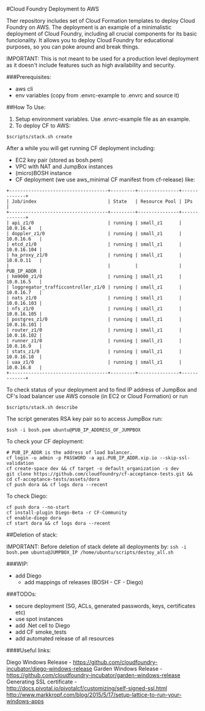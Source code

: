 #Cloud Foundry Deployment to AWS

Ther repository includes  set of Cloud Formation templates to deploy Cloud Foundry on AWS.
The deployment is an example of a minimalistic deployment of Cloud Foundry, including all crucial components for its basic funcionality. It allows you to deploy Cloud Foundry for educational purposes, so you can poke around and break things.

IMPORTANT: This is not meant to be used for a production level deployment as it doesn't include features such as high availability and security.

###Prerequisites:
- aws cli
- env variables (copy from .envrc-example to .envrc and source it)

##How To Use:

1. Setup environment variables. Use .envrc-example file as an example.
2. To deploy CF to AWS:
```
$scripts/stack.sh create
```

After a while you will get running CF deployment including:
- EC2 key pair (stored as bosh.pem)
- VPC with NAT and JumpBox instances
- (micro)BOSH instance
- CF deployment (we use aws_minimal CF manifest from cf-release) like:
```
+------------------------------------+---------+---------------+-------------+
| Job/index                          | State   | Resource Pool | IPs         |
+------------------------------------+---------+---------------+-------------+
| api_z1/0                           | running | small_z1      | 10.0.16.4   |
| doppler_z1/0                       | running | small_z1      | 10.0.16.6   |
| etcd_z1/0                          | running | small_z1      | 10.0.16.104 |
| ha_proxy_z1/0                      | running | small_z1      | 10.0.0.11   |
|                                    |         |               | PUB_IP_ADDR |
| hm9000_z1/0                        | running | small_z1      | 10.0.16.5   |
| loggregator_trafficcontroller_z1/0 | running | small_z1      | 10.0.16.7   |
| nats_z1/0                          | running | small_z1      | 10.0.16.103 |
| nfs_z1/0                           | running | small_z1      | 10.0.16.105 |
| postgres_z1/0                      | running | small_z1      | 10.0.16.101 |
| router_z1/0                        | running | small_z1      | 10.0.16.102 |
| runner_z1/0                        | running | small_z1      | 10.0.16.9   |
| stats_z1/0                         | running | small_z1      | 10.0.16.10  |
| uaa_z1/0                           | running | small_z1      | 10.0.16.8   |
+------------------------------------+---------+---------------+-------------+
```
To check status of your deployment and to find IP address of JumpBox and CF's load balancer use AWS console (in EC2 or Cloud Formation) or run
```
$scripts/stack.sh describe
```

The script generates RSA key pair so to access JumpBox run:
```
$ssh -i bosh.pem ubuntu@PUB_IP_ADDRESS_OF_JUMPBOX
```
To check your CF deployment:
```
# PUB_IP_ADDR is the address of load balancer.
cf login -u admin -p PASSWORD -a api.PUB_IP_ADDR.xip.io --skip-ssl-validation
cf create-space dev && cf target -o default_organization -s dev
git clone https://github.com/cloudfoundry/cf-acceptance-tests.git && cd cf-acceptance-tests/assets/dora
cf push dora && cf logs dora --recent
```
To check Diego:
```
cf push dora --no-start
cf install-plugin Diego-Beta -r CF-Community
cf enable-diego dora
cf start dora && cf logs dora --recent
```


##Deletion of stack:

IMPORTANT: Before deletion of stack delete all deployments by:
```ssh -i bosh.pem ubuntu@JUMPBOX_IP /home/ubuntu/scripts/destoy_all.sh```


###WIP:
- add Diego
  - add mappings of releases (BOSH - CF - Diego)

###TODOs:
- secure deployment (SG, ACLs, generated passwords, keys, certificates etc)
- use spot instances
- add .Net cell to Diego
- add CF smoke_tests
- add automated release of all resources

####Useful links:

Diego Windows Release - https://github.com/cloudfoundry-incubator/diego-windows-release
Garden Windows Release - https://github.com/cloudfoundry-incubator/garden-windows-release
Generating SSL certificate - http://docs.pivotal.io/pivotalcf/customizing/self-signed-ssl.html
http://www.markkropf.com/blog/2015/5/17/setup-lattice-to-run-your-windows-apps
